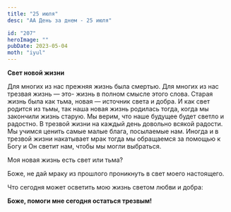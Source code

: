 ```yaml
---
title: "25 июля"
desc: "АА День за днем - 25 июля"

id: "207"
heroImage: ""
pubDate: 2023-05-04
moth: "iyul"
---
```


**Свет новой жизни**

Для многих из нас прежняя жизнь была смертью. Для многих из нас трезвая жизнь
— это- жизнь в полном смысле этого слова. Старая жизнь была как тьма, новая —
источник света и добра. И как свет родится из тьмы, так наша новая жизнь
родилась тогда, когда мы закончили жизнь старую. Мы верим, что наше будущее
будет светло и радостно. В трезвой жизни на каждый день довольно всякой
радости. Мы учимся ценить самые малые блага, посылаемые нам. Иногда и в
трезвой жизни накатывает мрак тогда мы обращаемся за помощью к Богу и Он
светит нам, чтобы мы могли выбраться.

Моя новая жизнь есть свет или тьма?

Боже, не дай мраку из прошлого проникнуть в свет моего настоящего.

Что сегодня может осветить мою жизнь светом любви и добра:

**Боже, помоги мне сегодня остаться трезвым!**
